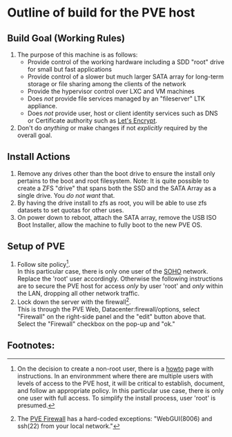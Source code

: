 Outline of build for the PVE host
======

## Build Goal (Working Rules)
   1. The purpose of this machine is as follows:
      * Provide control of the working hardware including a SDD "root" drive for small but fast applications
      * Provide control of a slower but much larger SATA array for long-term storage or file sharing among the clients
        of the network
      * Provide the hypervisor control over LXC and VM machines
      * Does *not* provide file services managed by an "fileserver" LTK appliance.
      * Does *not* provide user, host or client identity services such as DNS or Certificate authority such as [Let's
        Encrypt](https://letsencrypt.org).
   2. Don't do *anything* or make changes if not *explicitly* required by the overall goal.

## Install Actions
   1. Remove any drives other than the boot drive to ensure the install only pertains to the boot and root filesystem.
      Note: It is quite possible to create a ZFS "drive" that spans both the SSD and the SATA Array as a single drive.
      You *do not want* that.
   2. By having the drive install to zfs as root, you will be able to use zfs datasets to set quotas for other uses.
   3. On power down to reboot, attach the SATA array, remove the USB ISO Boot Installer, allow the machine to fully
      boot to the new PVE OS.
## Setup of PVE
   1. Follow site policy[^1].  
      In this particular case, there is only one user of the [SOHO](https://dictionary.cambridge.org/dictionary/english/soho)
      network. Replace the 'root' user accordingly. Otherwise the following instructions are to secure the PVE host
      for access *only* by user 'root' and *only* within the LAN, dropping all other network traffic.
   2. Lock down the server with the firewall[^2].  
   This is through the PVE Web, Datacenter:firewall/options, select "Firewall" on the right-side panel and
   the "edit" button above that. Select the "Firewall" checkbox on the pop-up and "ok."

## Footnotes:
   [^1]: On the decision to create a non-root user, there is a [howto](https://forum.proxmox.com/threads/add-pam-user-to-pve-admin-group.87036/)
   page with instructions. In an environmment where there are multiple users with levels of access to the PVE host,
   it will be critical to establish, document, and follow an appropriate policy. In this particular use case, there is
   only one user with full access. To simplify the install process, user 'root' is presumed.
   [^2]: The [PVE Firewall](https://pve.proxmox.com/wiki/Firewall#_configuration_files) has
   a hard-coded exceptions: "WebGUI(8006) and ssh(22) from your local network."
